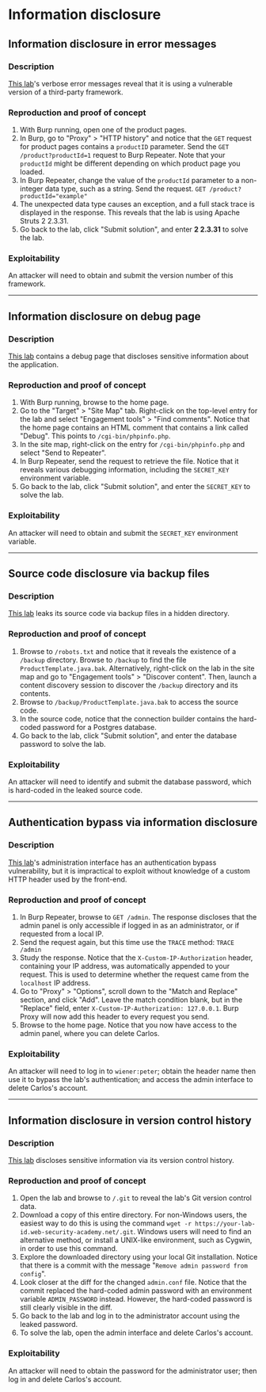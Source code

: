 # Information disclosure

## Information disclosure in error messages

### Description

[This lab](https://portswigger.net/web-security/information-disclosure/exploiting/lab-infoleak-in-error-messages)'s verbose error messages reveal that it is using a vulnerable version of a third-party framework.  

### Reproduction and proof of concept

1. With Burp running, open one of the product pages.
2. In Burp, go to "Proxy" > "HTTP history" and notice that the ``GET`` request for product pages contains a ``productID`` parameter. Send the ``GET /product?productId=1`` request to Burp Repeater. Note that your ``productId`` might be different depending on which product page you loaded.
3. In Burp Repeater, change the value of the ``productId`` parameter to a non-integer data type, such as a string. Send the request.
``GET /product?productId="example"``
4. The unexpected data type causes an exception, and a full stack trace is displayed in the response. This reveals that the lab is using Apache Struts 2 2.3.31.
5. Go back to the lab, click "Submit solution", and enter **2 2.3.31** to solve the lab.

### Exploitability

An attacker will need to obtain and submit the version number of this framework.  

----

## Information disclosure on debug page

### Description

[This lab](https://portswigger.net/web-security/information-disclosure/exploiting/lab-infoleak-on-debug-page) contains a debug page that discloses sensitive information about the application.

### Reproduction and proof of concept

1. With Burp running, browse to the home page.
2. Go to the "Target" > "Site Map" tab. Right-click on the top-level entry for the lab and select "Engagement tools" > "Find comments". Notice that the home page contains an HTML comment that contains a link called "Debug". This points to ``/cgi-bin/phpinfo.php``.
3. In the site map, right-click on the entry for ``/cgi-bin/phpinfo.php`` and select "Send to Repeater".
4. In Burp Repeater, send the request to retrieve the file. Notice that it reveals various debugging information, including the ``SECRET_KEY`` environment variable.
5. Go back to the lab, click "Submit solution", and enter the ``SECRET_KEY`` to solve the lab.

### Exploitability

An attacker will need to obtain and submit the `SECRET_KEY` environment variable. 

----

## Source code disclosure via backup files

### Description

[This lab](https://portswigger.net/web-security/information-disclosure/exploiting/lab-infoleak-via-backup-files) leaks its source code via backup files in a hidden directory.

### Reproduction and proof of concept

1. Browse to ``/robots.txt`` and notice that it reveals the existence of a ``/backup`` directory. Browse to ``/backup`` to find the file ``ProductTemplate.java.bak``. Alternatively, right-click on the lab in the site map and go to "Engagement tools" > "Discover content". Then, launch a content discovery session to discover the ``/backup`` directory and its contents.
2. Browse to ``/backup/ProductTemplate.java.bak`` to access the source code.
3. In the source code, notice that the connection builder contains the hard-coded password for a Postgres database.
4. Go back to the lab, click "Submit solution", and enter the database password to solve the lab.

### Exploitability

An attacker will need to identify and submit the database password, which is hard-coded in the leaked source code. 

----

## Authentication bypass via information disclosure

### Description

[This lab](https://portswigger.net/web-security/information-disclosure/exploiting/lab-infoleak-authentication-bypass)'s administration interface has an authentication bypass vulnerability, but it is impractical to exploit without knowledge of a custom HTTP header used by the front-end. 

### Reproduction and proof of concept

1. In Burp Repeater, browse to ``GET /admin``. The response discloses that the admin panel is only accessible if logged in as an administrator, or if requested from a local IP.
2. Send the request again, but this time use the `TRACE` method:
``TRACE /admin``
3. Study the response. Notice that the ``X-Custom-IP-Authorization`` header, containing your IP address, was automatically appended to your request. This is used to determine whether the request came from the ``localhost`` IP address.
4. Go to "Proxy" > "Options", scroll down to the "Match and Replace" section, and click "Add". Leave the match condition blank, but in the "Replace" field, enter ``X-Custom-IP-Authorization: 127.0.0.1``. Burp Proxy will now add this header to every request you send.
5. Browse to the home page. Notice that you now have access to the admin panel, where you can delete Carlos.

### Exploitability

An attacker will need to log in to `wiener:peter`; obtain the header name then use it to bypass the lab's authentication; and access the admin interface to delete Carlos's account. 

----

## Information disclosure in version control history

### Description

[This lab](https://portswigger.net/web-security/information-disclosure/exploiting/lab-infoleak-in-version-control-history) discloses sensitive information via its version control history. 

### Reproduction and proof of concept

1. Open the lab and browse to ``/.git`` to reveal the lab's Git version control data.
2. Download a copy of this entire directory. For non-Windows users, the easiest way to do this is using the command ``wget -r https://your-lab-id.web-security-academy.net/.git``. Windows users will need to find an alternative method, or install a UNIX-like environment, such as Cygwin, in order to use this command.
3. Explore the downloaded directory using your local Git installation. Notice that there is a commit with the message "``Remove admin password from config``".
4. Look closer at the diff for the changed ``admin.conf`` file. Notice that the commit replaced the hard-coded admin password with an environment variable ``ADMIN_PASSWORD`` instead. However, the hard-coded password is still clearly visible in the diff.
5. Go back to the lab and log in to the administrator account using the leaked password.
6. To solve the lab, open the admin interface and delete Carlos's account.

### Exploitability

An attacker will need to obtain the password for the administrator user; then log in and delete Carlos's account. 

